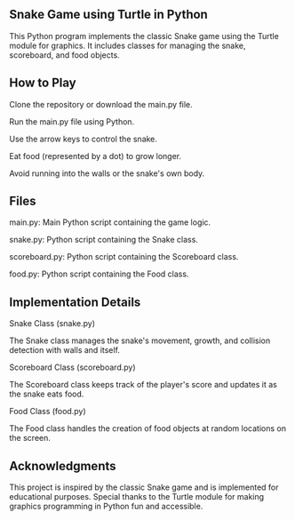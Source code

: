 ## Snake Game using Turtle in Python
This Python program implements the classic Snake game using the Turtle module for graphics. It includes classes for managing the snake, scoreboard, and food objects.


## How to Play
Clone the repository or download the main.py file.

Run the main.py file using Python.

Use the arrow keys to control the snake.

Eat food (represented by a dot) to grow longer.

Avoid running into the walls or the snake's own body.

## Files
main.py: Main Python script containing the game logic.

snake.py: Python script containing the Snake class.

scoreboard.py: Python script containing the Scoreboard class.

food.py: Python script containing the Food class.


## Implementation Details
Snake Class (snake.py)

The Snake class manages the snake's movement, growth, and collision detection with walls and itself.

Scoreboard Class (scoreboard.py)

The Scoreboard class keeps track of the player's score and updates it as the snake eats food.

Food Class (food.py)

The Food class handles the creation of food objects at random locations on the screen.

## Acknowledgments
This project is inspired by the classic Snake game and is implemented for educational purposes. Special thanks to the Turtle module for making graphics programming in Python fun and accessible.
